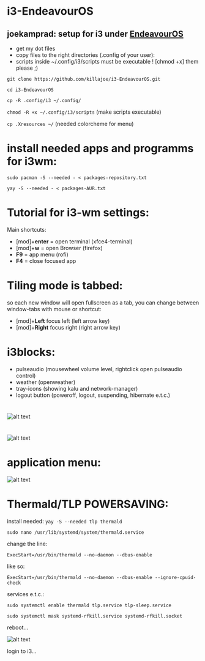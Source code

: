 # i3-EndeavourOS
## joekamprad: setup for i3 under [EndeavourOS](https://endeavouros.com)

* get my dot files
* copy files to the right directories (.config of your user):
* scripts inside ~/.config/i3/scripts must be executable ! [chmod +x] them please ;)

`git clone https://github.com/killajoe/i3-EndeavourOS.git`

`cd i3-EndeavourOS`

`cp -R .config/i3 ~/.config/`

`chmod -R +x ~/.config/i3/scripts` (make scripts executable)

`cp .Xresources ~/` (needed colorcheme for menu)


# install needed apps and programms for i3wm:

`sudo pacman -S --needed - < packages-repository.txt`

`yay -S --needed - < packages-AUR.txt`

# Tutorial for i3-wm settings:

Main shortcuts:

* [mod]+**enter** = open terminal (xfce4-terminal)
* [mod]+**w** =  open Browser (firefox)
* **F9** =  app menu (rofi)
* **F4** =  close focused app

# Tiling mode is tabbed: 
so each new window will open fullscreen as a tab, you can change between window-tabs with mouse or shortcut:
* [mod]+**Left** focus left (left arrow key)
* [mod]+**Right** focus right (right arrow key)

# i3blocks:
* pulseaudio (mousewheel volume level, rightclick open pulseaudio control)
* weather (openweather)
* tray-icons (showing kalu and network-manager)
* logout button (poweroff, logout, suspending, hibernate e.t.c.)
#
![alt text](https://raw.githubusercontent.com/killajoe/i3-EndeavourOS/master/panel.png "i3blocks")
#
![alt text](https://raw.githubusercontent.com/killajoe/i3-EndeavourOS/master/logoutmenu.png "logout-menu")

# application menu:
![alt text](https://raw.githubusercontent.com/killajoe/i3-EndeavourOS/master/appmenu.png "application-menu")



# Thermald/TLP POWERSAVING:

install needed: `yay -S --needed tlp thermald`

`sudo nano /usr/lib/systemd/system/thermald.service`

change the line:

`ExecStart=/usr/bin/thermald --no-daemon --dbus-enable`

like so:

`ExecStart=/usr/bin/thermald --no-daemon --dbus-enable --ignore-cpuid-check`

services e.t.c.:

`sudo systemctl enable thermald tlp.service tlp-sleep.service`

`sudo systemctl mask systemd-rfkill.service systemd-rfkill.socket`

reboot... 

![alt text](https://raw.githubusercontent.com/killajoe/i3-EndeavourOS/master/2019-09-08-223630_1024x768_scrot.png "i3-running")

login to i3... 
